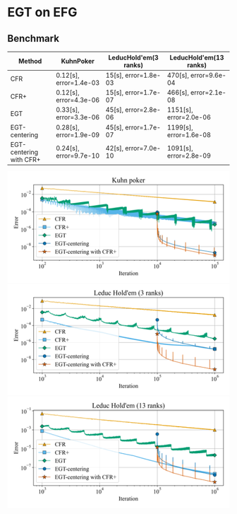 # EGT on EFG

## Benchmark

| Method                  | KuhnPoker              | LeducHold'em(3 ranks) | LeducHold'em(13 ranks) |
| ----------------------- | ---------------------- | --------------------- | ---------------------  |
| CFR                     | 0.12[s], error=1.4e-03 | 15[s], error=1.8e-03 | 470[s],  error=9.6e-04  |
| CFR+                    | 0.12[s], error=4.3e-06 | 15[s], error=1.7e-07 | 466[s],  error=2.1e-08  |
| EGT                     | 0.33[s], error=3.3e-06 | 45[s], error=2.8e-06 | 1151[s], error=2.0e-06  |
| EGT-centering           | 0.28[s], error=1.9e-09 | 45[s], error=1.7e-07 | 1199[s], error=1.6e-08 |
| EGT-centering with CFR+ | 0.24[s], error=9.7e-10 | 42[s], error=7.0e-10 | 1091[s], error=2.8e-09 |

![kuhn](image/20230130-23:03-kuhn.png)
![leduc](image/20230130-23:03-leduc.png)
![leduc13](image/20230130-23:04-leduc13.png)